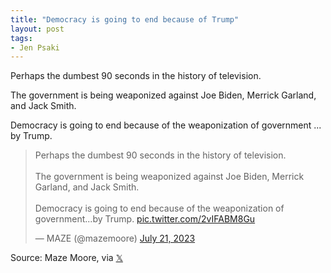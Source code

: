```yaml
---
title: "Democracy is going to end because of Trump"
layout: post
tags:
- Jen Psaki
---
```


Perhaps the dumbest 90 seconds in the history of television.

The government is being weaponized against Joe Biden, Merrick Garland, and Jack Smith.

Democracy is going to end because of the weaponization of government ... by Trump.

<blockquote class="twitter-tweet"><p lang="en" dir="ltr">Perhaps the dumbest 90 seconds in the history of television.<br><br>The government is being weaponized against Joe Biden, Merrick Garland, and Jack Smith. <br><br>Democracy is going to end because of the weaponization of government...by Trump. <a href="https://t.co/2vIFABM8Gu">pic.twitter.com/2vIFABM8Gu</a></p>&mdash; MAZE (@mazemoore) <a href="https://twitter.com/mazemoore/status/1682497435808026625?ref_src=twsrc%5Etfw">July 21, 2023</a></blockquote> <script async src="https://platform.twitter.com/widgets.js" charset="utf-8"></script>

Source: Maze Moore, via [𝕏](https://x.com)
